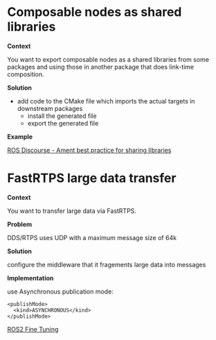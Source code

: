# Composable nodes as shared libraries

**Context**

You want to export composable nodes as a shared libraries from some packages and using those in another package that does link-time composition.

**Solution**

* add code to the CMake file which imports the actual targets in downstream packages
  * install the generated file
  * export the generated file

**Example**

[ROS Discourse - Ament best practice for sharing libraries](https://discourse.ros.org/t/ament-best-practice-for-sharing-libraries/3602)

# FastRTPS large data transfer

**Context**

You want to transfer large data via FastRTPS.

**Problem**

DDS/RTPS uses UDP with a maximum message size of 64k

**Solution**

configure the middleware that it fragements large data into messages

**Implementation**

use Asynchronous publication mode:

```
<publishMode>
  <kind>ASYNCHRONOUS</kind>
</publishMode>
```

[ROS2 Fine Tuning](https://roscon.ros.org/2017/presentations/ROSCon%202017%20ROS2%20Fine%20Tuning.pdf)